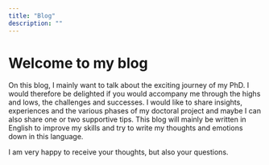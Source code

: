 ```yaml
---
title: "Blog"
description: ""
---
```


# Welcome to my blog

On this blog, I mainly want to talk about the exciting journey of my PhD. I would therefore be delighted if you would accompany me through the highs and lows, the challenges and successes. I would like to share insights, experiences and the various phases of my doctoral project and maybe I can also share one or two supportive tips. This blog will mainly be written in English to improve my skills and try to write my thoughts and emotions down in this language.

I am very happy to receive your thoughts, but also your questions.



